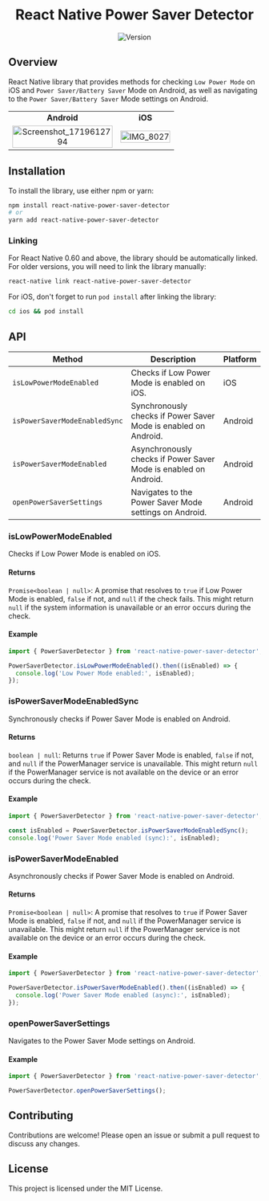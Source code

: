 <h1 align="center">
  React Native Power Saver Detector
</h1>

<p align="center">
  <img src="https://img.shields.io/github/package-json/v/tarikfp/react-native-power-saver-detector" alt="Version">
</p>

## Overview

React Native library that provides methods for checking `Low Power Mode` on iOS and `Power Saver/Battery Saver` Mode on Android, as well as navigating to the `Power Saver/Battery Saver` Mode settings on Android.

<table>
  <tr>
    <td style="text-align: center;"><b>Android</b></td>
    <td style="text-align: center;"><b>iOS</b></td>
  </tr>
  <tr>
    <td style="text-align: center;"><img src="https://github.com/tarikfp/react-native-power-saver-detector/assets/61876765/56c725be-f893-4b0c-af3a-c2dd4052faca" alt="Screenshot_1719612794" style="width: 100%; max-width: 200px;"></td>
    <td style="text-align: center;"><img src="https://github.com/tarikfp/react-native-power-saver-detector/assets/61876765/a362997d-59aa-4aba-96e8-5d2bf9e77be6" alt="IMG_8027" style="width: 100%; max-width: 200px;"></td>
  </tr>
</table>

## Installation

To install the library, use either npm or yarn:

```sh
npm install react-native-power-saver-detector
# or
yarn add react-native-power-saver-detector
```

### Linking

For React Native 0.60 and above, the library should be automatically linked. For older versions, you will need to link the library manually:

```sh
react-native link react-native-power-saver-detector
```

For iOS, don't forget to run `pod install` after linking the library:

```sh
cd ios && pod install
```

## API

| Method                        | Description                                                      | Platform |
| ----------------------------- | ---------------------------------------------------------------- | -------- |
| `isLowPowerModeEnabled`       | Checks if Low Power Mode is enabled on iOS.                      | iOS      |
| `isPowerSaverModeEnabledSync` | Synchronously checks if Power Saver Mode is enabled on Android.  | Android  |
| `isPowerSaverModeEnabled`     | Asynchronously checks if Power Saver Mode is enabled on Android. | Android  |
| `openPowerSaverSettings`      | Navigates to the Power Saver Mode settings on Android.           | Android  |

### isLowPowerModeEnabled

Checks if Low Power Mode is enabled on iOS.

#### Returns

`Promise<boolean | null>`: A promise that resolves to `true` if Low Power Mode is enabled, `false` if not, and `null` if the check fails. This might return `null` if the system information is unavailable or an error occurs during the check.

#### Example

```typescript
import { PowerSaverDetector } from 'react-native-power-saver-detector';

PowerSaverDetector.isLowPowerModeEnabled().then((isEnabled) => {
  console.log('Low Power Mode enabled:', isEnabled);
});
```

### isPowerSaverModeEnabledSync

Synchronously checks if Power Saver Mode is enabled on Android.

#### Returns

`boolean | null`: Returns `true` if Power Saver Mode is enabled, `false` if not, and `null` if the PowerManager service is unavailable. This might return `null` if the PowerManager service is not available on the device or an error occurs during the check.

#### Example

```typescript
import { PowerSaverDetector } from 'react-native-power-saver-detector';

const isEnabled = PowerSaverDetector.isPowerSaverModeEnabledSync();
console.log('Power Saver Mode enabled (sync):', isEnabled);
```

### isPowerSaverModeEnabled

Asynchronously checks if Power Saver Mode is enabled on Android.

#### Returns

`Promise<boolean | null>`: A promise that resolves to `true` if Power Saver Mode is enabled, `false` if not, and `null` if the PowerManager service is unavailable. This might return `null` if the PowerManager service is not available on the device or an error occurs during the check.

#### Example

```typescript
import { PowerSaverDetector } from 'react-native-power-saver-detector';

PowerSaverDetector.isPowerSaverModeEnabled().then((isEnabled) => {
  console.log('Power Saver Mode enabled (async):', isEnabled);
});
```

### openPowerSaverSettings

Navigates to the Power Saver Mode settings on Android.

#### Example

```typescript
import { PowerSaverDetector } from 'react-native-power-saver-detector';

PowerSaverDetector.openPowerSaverSettings();
```

## Contributing

Contributions are welcome! Please open an issue or submit a pull request to discuss any changes.

## License

This project is licensed under the MIT License.
